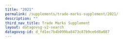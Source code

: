 ```yaml
---
title: "2021"
permalink: /supplements/trade-marks-supplement/2021/
description: ""
third_nav_title: Trade Marks Supplement
layout: datagovsg-v2-search
datagovsg-id: d_fd1ec7b4b099ba8473c87b9ce6d8a087
---
```

